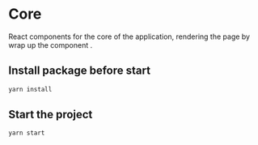 # Core

React components for the core of the application, rendering the page by wrap up the component .

## Install package before start

```sh
yarn install
```

## Start the project

```sh
yarn start
```
